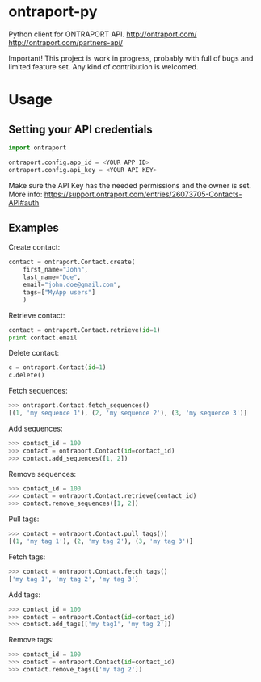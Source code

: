 ontraport-py
============

Python client for ONTRAPORT API.
http://ontraport.com/
http://ontraport.com/partners-api/

Important! This project is work in progress, probably with full of bugs and limited feature set.
Any kind of contribution is welcomed.


Usage
=====

Setting your API credentials
----------------------------
```python
import ontraport

ontraport.config.app_id = <YOUR APP ID>
ontraport.config.api_key = <YOUR API KEY>
```

Make sure the API Key has the needed permissions and the owner is set.
More info: https://support.ontraport.com/entries/26073705-Contacts-API#auth

Examples
--------
Create contact:

```python
contact = ontraport.Contact.create(
    first_name="John",
    last_name="Doe",
    email="john.doe@gmail.com",
    tags=["MyApp users"]
    )
```

Retrieve contact:

```python
contact = ontraport.Contact.retrieve(id=1)
print contact.email
```

Delete contact:

```python
c = ontraport.Contact(id=1)
c.delete()
```

Fetch sequences:

```python
>>> ontraport.Contact.fetch_sequences()
[(1, 'my sequence 1'), (2, 'my sequence 2'), (3, 'my sequence 3')]
```

Add sequences:

```python
>>> contact_id = 100
>>> contact = ontraport.Contact(id=contact_id)
>>> contact.add_sequences([1, 2])
```

Remove sequences:

```python
>>> contact_id = 100
>>> contact = ontraport.Contact.retrieve(contact_id)
>>> contact.remove_sequences([1, 2])
```

Pull tags:

```python
>>> contact = ontraport.Contact.pull_tags())
[(1, 'my tag 1'), (2, 'my tag 2'), (3, 'my tag 3')]
```

Fetch tags:

```python
>>> contact = ontraport.Contact.fetch_tags()
['my tag 1', 'my tag 2', 'my tag 3']
```

Add tags:

```python
>>> contact_id = 100
>>> contact = ontraport.Contact(id=contact_id)
>>> contact.add_tags(['my tag1', 'my tag 2'])
```

Remove tags:

```python
>>> contact_id = 100
>>> contact = ontraport.Contact(id=contact_id)
>>> contact.remove_tags(['my tag 2'])
```
